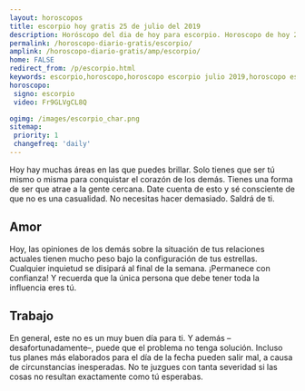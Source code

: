 ```yaml
---
layout: horoscopos
title: escorpio hoy gratis 25 de julio del 2019 
description: Horóscopo del dia de hoy para escorpio. Horoscopo de hoy 25 de julio del 2019. Las predicciones de amor, trabajo, vida personal gratis.
permalink: /horoscopo-diario-gratis/escorpio/
amplink: /horoscopo-diario-gratis/amp/escorpio/
home: FALSE
redirect_from: /p/escorpio.html
keywords: escorpio,horoscopo,horoscopo escorpio julio 2019,horoscopo escorpio hoy,tarot escorpio julio 2019,horoscopo escorpio,tarot escorpio hoy,horoscopo de hoy,horoscopo diario,tarot del amor,horoscopo de hoy escorpio,horoscopo diario del tarot, Horoscopo de hoy escorpio 25 de julio del 2019,horóscopo del día, el horoscopo de hoy
horoscopo:
 signo: escorpio
 video: Fr9GLVgCL8Q

ogimg: /images/escorpio_char.png
sitemap:
 priority: 1
 changefreq: 'daily'
---
```



Hoy hay muchas áreas en las que puedes brillar. Solo tienes que ser tú mismo o misma para conquistar el corazón de los demás. Tienes una forma de ser que atrae a la gente cercana. Date cuenta de esto y sé consciente de que no es una casualidad. No necesitas hacer demasiado. Saldrá de ti.

## Amor

Hoy, las opiniones de los demás sobre la situación de tus relaciones actuales tienen mucho peso bajo la configuración de tus estrellas. Cualquier inquietud se disipará al final de la semana. ¡Permanece con confianza! Y recuerda que la única persona que debe tener toda la influencia eres tú.

## Trabajo

En general, este no es un muy buen día para ti. Y además –desafortunadamente–, puede que el problema no tenga solución. Incluso tus planes más elaborados para el día de la fecha pueden salir mal, a causa de circunstancias inesperadas. No te juzgues con tanta severidad si las cosas no resultan exactamente como tú esperabas.